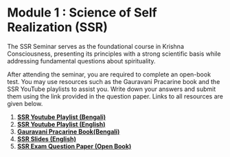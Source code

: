 # Module 1 : Science of Self Realization (SSR)

The SSR Seminar serves as the foundational course in Krishna Consciousness, presenting its principles with a strong scientific basis while addressing fundamental questions about spirituality.

After attending the seminar, you are required to complete an open-book test. You may use resources such as the Gauravani Pracarine book and the SSR YouTube playlists to assist you. Write down your answers and submit them using the link provided in the question paper. Links to all resources are given below.

1. **[SSR Youtube Playlist (Bengali)](https://youtube.com/playlist?list=PLRv-89Ces_lH56O2Oy6ngKQq0u2xdhnIF&feature=shared)**
2. **[SSR Youtube Playlist (English)](https://youtube.com/playlist?list=PLRv-89Ces_lGokwC7xUp5fBE0TvZ7GdTs&feature=shared)**
3. **[Gauravani Pracarine Book(Bengali)](https://drive.google.com/file/d/12qWRLA4AAFJ76Q33AsLt-x3hiyeMpTt9/view?usp=sharing)**
4. **[SSR Slides (English)](https://drive.google.com/file/d/1J4gf23jiyvA71K0nES51xaSpwgy3BJDp/view?usp=drivesdk)**
5. **[SSR Exam Question Paper (Open Book)](https://docs.google.com/document/d/106zy3K3D8l8IUJI20bm0AwlfnxLmjbdWD7eZ__k74tM/edit?usp=sharing)**





